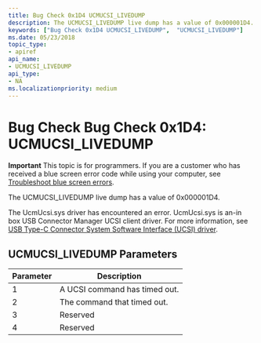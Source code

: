 ```yaml
---
title: Bug Check 0x1D4 UCMUCSI_LIVEDUMP 
description: The UCMUCSI_LIVEDUMP live dump has a value of 0x000001D4.
keywords: ["Bug Check 0x1D4 UCMUCSI_LIVEDUMP",  "UCMUCSI_LIVEDUMP"]
ms.date: 05/23/2018
topic_type:
- apiref
api_name:
- UCMUCSI_LIVEDUMP
api_type:
- NA
ms.localizationpriority: medium
---
```


# Bug Check Bug Check 0x1D4: UCMUCSI\_LIVEDUMP  

**Important** This topic is for programmers. If you are a customer who has received a blue screen error code while using your computer, see [Troubleshoot blue screen errors](https://windows.microsoft.com/windows-10/troubleshoot-blue-screen-errors).

The UCMUCSI_LIVEDUMP live dump has a value of 0x000001D4. 

The UcmUcsi.sys driver has encountered an error. UcmUcsi.sys is an-in box USB Connector Manager UCSI client driver. For more information, see [USB Type-C Connector System Software Interface (UCSI) driver](https://docs.microsoft.com/windows-hardware/drivers/usbcon/ucsi).


## UCMUCSI\_LIVEDUMP Parameters

Parameter | Description 
|---------|--------------|
1 | A UCSI command has timed out.
2 | The command that timed out.
3 | Reserved
4 | Reserved
 

 




